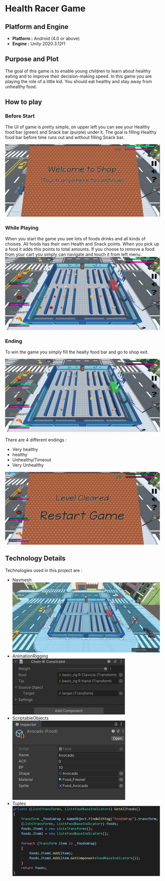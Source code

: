 

# Health Racer Game
## Platform and Engine

 - **Platform :** Android (4.0 or above)
 - **Engine :** Unity 2020.3.12f1 
 
## Purpose and Plot
The goal of this game is to enable young children to learn about healthy eating and to improve their decision-making speed.
In this game you are playing the role of a little kid. You should eat healthy and stay away from unhealthy food.

## How to play
### Before Start
The UI of game is pretty simple, on upper left you can see your Healthy food bar (green) and Snack bar (purple) under it.
The goal is filling Healthy food bar before time runs out and without filling Snack bar.

![Image 1](https://raw.githubusercontent.com/yagizayer/HealthRacer/main/ReadmeSources/Img1.bmp)

### While Playing 
When you start the game you see lots of foods drinks and all kinds of choises. All foods has their own Health and Snack points. When you pick up a food it adds this points to total amounts. 
If you choose to remove a food from your cart you simply can navigate and touch it from left menu.
![Image 2](https://raw.githubusercontent.com/yagizayer/HealthRacer/main/ReadmeSources/Img5.bmp)

### Ending
To win the game you simply fill the healty food bar and go to shop exit.

![Image 3](https://raw.githubusercontent.com/yagizayer/HealthRacer/main/ReadmeSources/Img3.bmp)

There are 4 different endings : 
 - Very healthy
 - healthy
 - Unhealthy/Timeout
 - Very Unhealthy
 
 ![Image 4](https://raw.githubusercontent.com/yagizayer/HealthRacer/main/ReadmeSources/Img4.bmp)

## Technology Details
Technologies used in this project are :
 - Navmesh <br>![NavmeshImage](https://raw.githubusercontent.com/yagizayer/HealthRacer/main/ReadmeSources/Img8.bmp)
 - AnimationRigging<br>
![AnimationRiggingImage](https://raw.githubusercontent.com/yagizayer/HealthRacer/main/ReadmeSources/Img7.bmp)
 - ScriptableObjects<br>
![ScriptableObjectsImage](https://raw.githubusercontent.com/yagizayer/HealthRacer/main/ReadmeSources/Img6.bmp)
 - Tuples<br>
![TuplesImage](https://raw.githubusercontent.com/yagizayer/HealthRacer/main/ReadmeSources/Img9.bmp)

